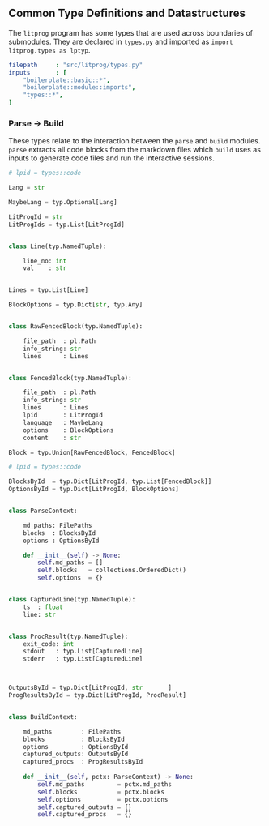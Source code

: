 ## Common Type Definitions and Datastructures

The `litprog` program has some types that are used across boundaries of submodules. They are declared in `types.py` and imported as `import litprog.types as lptyp`.

```yaml
filepath     : "src/litprog/types.py"
inputs       : [
    "boilerplate::basic::*",
    "boilerplate::module::imports",
    "types::*",
]
```

### Parse -> Build

These types relate to the interaction between the `parse` and `build` modules. `parse` extracts all code blocks from the markdown files which `build` uses as inputs to generate code files and run the interactive sessions.

    
```python
# lpid = types::code

Lang = str

MaybeLang = typ.Optional[Lang]

LitProgId = str
LitProgIds = typ.List[LitProgId]


class Line(typ.NamedTuple):

    line_no: int
    val    : str


Lines = typ.List[Line]

BlockOptions = typ.Dict[str, typ.Any]


class RawFencedBlock(typ.NamedTuple):

    file_path  : pl.Path
    info_string: str
    lines      : Lines


class FencedBlock(typ.NamedTuple):

    file_path  : pl.Path
    info_string: str
    lines      : Lines
    lpid       : LitProgId
    language   : MaybeLang
    options    : BlockOptions
    content    : str

Block = typ.Union[RawFencedBlock, FencedBlock]
```


```python
# lpid = types::code

BlocksById  = typ.Dict[LitProgId, typ.List[FencedBlock]]
OptionsById = typ.Dict[LitProgId, BlockOptions]


class ParseContext:

    md_paths: FilePaths
    blocks  : BlocksById
    options : OptionsById

    def __init__(self) -> None:
        self.md_paths = []
        self.blocks   = collections.OrderedDict()
        self.options  = {}


class CapturedLine(typ.NamedTuple):
    ts  : float
    line: str


class ProcResult(typ.NamedTuple):
    exit_code: int
    stdout   : typ.List[CapturedLine]
    stderr   : typ.List[CapturedLine]



OutputsById = typ.Dict[LitProgId, str       ]
ProgResultsById = typ.Dict[LitProgId, ProcResult]


class BuildContext:

    md_paths        : FilePaths
    blocks          : BlocksById
    options         : OptionsById
    captured_outputs: OutputsById
    captured_procs  : ProgResultsById
    
    def __init__(self, pctx: ParseContext) -> None:
        self.md_paths         = pctx.md_paths
        self.blocks           = pctx.blocks
        self.options          = pctx.options
        self.captured_outputs = {}
        self.captured_procs   = {}
```
